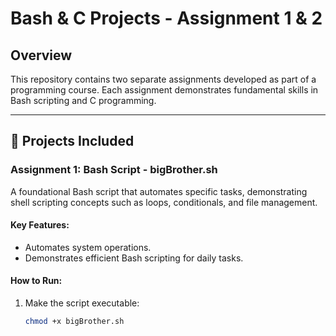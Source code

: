 # Bash & C Projects - Assignment 1 & 2

## Overview
This repository contains two separate assignments developed as part of a programming course. Each assignment demonstrates fundamental skills in Bash scripting and C programming.

---

## 📜 Projects Included

### **Assignment 1: Bash Script - bigBrother.sh**
A foundational Bash script that automates specific tasks, demonstrating shell scripting concepts such as loops, conditionals, and file management.

#### Key Features:
- Automates system operations.
- Demonstrates efficient Bash scripting for daily tasks.

#### How to Run:
1. Make the script executable:
   ```bash
   chmod +x bigBrother.sh
